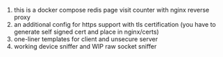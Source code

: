 1) this is a docker compose redis page visit counter with nginx reverse proxy
2) an additional config for https support with tls certification (you have to generate self signed cert and place in nginx/certs)
3) one-liner templates for client and unsecure server
4) working device sniffer and WIP raw socket sniffer
